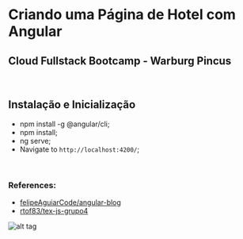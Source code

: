 # Criando uma Página de Hotel com Angular

## Cloud Fullstack Bootcamp - Warburg Pincus

<br>

## Instalação e Inicialização

- npm install -g @angular/cli;
- npm install;
- ng serve;
- Navigate to `http://localhost:4200/`;

<br>

### References:
- [felipeAguiarCode/angular-blog](https://github.com/felipeAguiarCode/angular-blog)
- [rtof83/tex-js-grupo4](https://github.com/rtof83/tex-js-grupo4)


![alt tag](https://hermes.digitalinnovation.one/assets/diome/logo.png)

